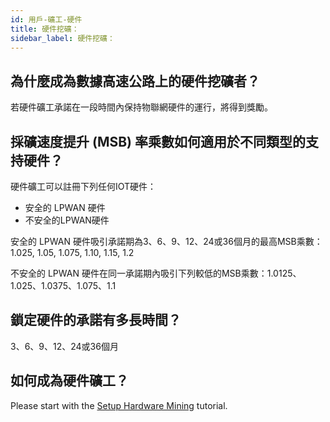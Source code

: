 ```yaml
---
id: 用戶-礦工-硬件
title: 硬件挖礦：
sidebar_label: 硬件挖礦：
---
```


## 為什麼成為數據高速公路上的硬件挖礦者？

若硬件礦工承諾在一段時間內保持物聯網硬件的運行，將得到獎勵。

## 採礦速度提升 (MSB) 率乘數如何適用於不同類型的支持硬件？

硬件礦工可以註冊下列任何IOT硬件：
* 安全的 LPWAN 硬件
* 不安全的LPWAN硬件

安全的 LPWAN 硬件吸引承諾期為3、6、9、12、24或36個月的最高MSB乘數：1.025, 1.05, 1.075, 1.10, 1.15, 1.2

不安全的 LPWAN 硬件在同一承諾期內吸引下列較低的MSB乘數：1.0125、1.025、1.0375、1.075、1.1


## 鎖定硬件的承諾有多長時間？

3、6、9、12、24或36個月


## 如何成為硬件礦工？

Please start with the <a href="../tutorials/tutorials-mining-hardware-setup" class="pretty-link pretty-link-colored">Setup Hardware Mining</a> tutorial.
